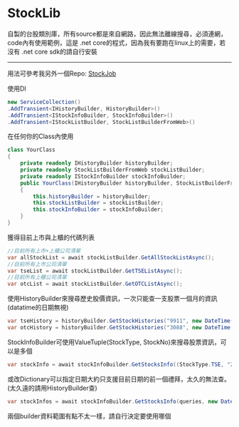 # StockLib
自製的台股類別庫，所有source都是來自網路，因此無法離線搜尋，必須連網，code內有使用範例，這是 .net core的程式，因為我有要跑在linux上的需要，若沒有 .net core sdk的請自行安裝
___
用法可參考我另外一個Repo: [StockJob](https://github.com/TWKuanLun/StockJob) 

使用DI
```C#
new ServiceCollection()
.AddTransient<IHistoryBuilder, HistoryBuilder>()
.AddTransient<IStockInfoBuilder, StockInfoBuilder>()
.AddTransient<IStockListBuilder, StockListBuilderFromWeb>()
```
在任何你的Class內使用
```C#
class YourClass
{
    private readonly IHistoryBuilder historyBuilder;
    private readonly StockListBuilderFromWeb stockListBuilder;
    private readonly IStockInfoBuilder stockInfoBuilder;
    public YourClass(IHistoryBuilder historyBuilder, StockListBuilderFromWeb stockListBuilder, IStockInfoBuilder stockInfoBuilder)
    {
        this.historyBuilder = historyBuilder;
        this.stockListBuilder = stockListBuilder;
        this.stockInfoBuilder = stockInfoBuilder;
    }
}
```
獲得目前上市與上櫃的代碼列表
```C#
//目前所有上市+上櫃公司清單
var allStockList = await stockListBuilder.GetAllStockListAsync();
//目前所有上市公司清單
var tseList = await stockListBuilder.GetTSEListAsync();
//目前所有上櫃公司清單
var otcList = await stockListBuilder.GetOTCListAsync();
```

使用HistoryBuilder來搜尋歷史股價資訊，一次只能查一支股票一個月的資訊(datatime的日期無視)
```C#
var tseHistory = historyBuilder.GetStockHistories("9911", new DateTime(2017, 12, 1), StockType.TSE);
var otcHistory = historyBuilder.GetStockHistories("3088", new DateTime(2017, 12, 1), StockType.OTC);
``` 

StockInfoBuilder可使用ValueTuple(StockType, StockNo)來搜尋股票資訊，可以是多個
```C#
var stockInfo = await stockInfoBuilder.GetStocksInfo((StockType.TSE, "2317"), (StockType.OTC, "5015"));
```

或改Dictionary可以指定日期大約只支援目前日期的前一個禮拜，太久的無法查。(太久遠的請用HistoryBuilder查)
```C#
var stockInfos = await stockInfoBuilder.GetStocksInfo(queries, new DateTime(2020, 5, 6));
```

兩個builder資料範圍有點不太一樣，請自行決定要使用哪個